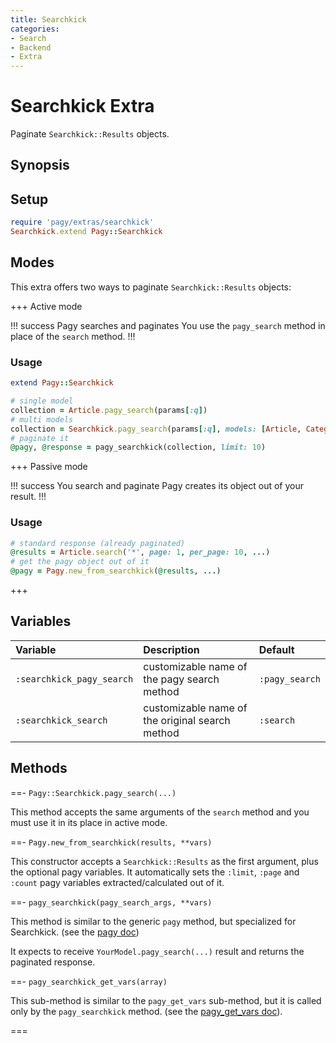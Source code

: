 ```yaml
---
title: Searchkick
categories:
- Search
- Backend
- Extra
---
```


# Searchkick Extra

Paginate `Searchkick::Results` objects.

## Synopsis

## Setup

```ruby pagy.rb (initializer)
require 'pagy/extras/searchkick'
Searchkick.extend Pagy::Searchkick
```

## Modes

This extra offers two ways to paginate `Searchkick::Results` objects:

+++ Active mode

!!! success Pagy searches and paginates
You use the `pagy_search` method in place of the `search` method.
!!!

### Usage

```ruby Model
extend Pagy::Searchkick
```

```ruby Controller (pagy_search)
# single model
collection = Article.pagy_search(params[:q])
# multi models
collection = Searchkick.pagy_search(params[:q], models: [Article, Categories])
# paginate it
@pagy, @response = pagy_searchkick(collection, limit: 10)
```

+++ Passive mode

!!! success You search and paginate
Pagy creates its object out of your result.
!!!

### Usage

```ruby Controller (search)
# standard response (already paginated)
@results = Article.search('*', page: 1, per_page: 10, ...)
# get the pagy object out of it
@pagy = Pagy.new_from_searchkick(@results, ...)
```

+++

## Variables

| Variable                  | Description                                     | Default        |
|:--------------------------|:------------------------------------------------|:---------------|
| `:searchkick_pagy_search` | customizable name of the pagy search method     | `:pagy_search` |
| `:searchkick_search`      | customizable name of the original search method | `:search`      |

## Methods

==- `Pagy::Searchkick.pagy_search(...)`

This method accepts the same arguments of the `search` method and you must use it in its place in active mode.

==- `Pagy.new_from_searchkick(results, **vars)`

This constructor accepts a `Searchkick::Results` as the first argument, plus the optional pagy variables. It automatically sets
the `:limit`, `:page` and `:count` pagy variables extracted/calculated out of it.

==- `pagy_searchkick(pagy_search_args, **vars)`

This method is similar to the generic `pagy` method, but specialized for Searchkick. (see
the [pagy doc](/docs/api/backend.md#pagy-collection-vars-nil))

It expects to receive `YourModel.pagy_search(...)` result and returns the paginated response.

==- `pagy_searchkick_get_vars(array)`

This sub-method is similar to the `pagy_get_vars` sub-method, but it is called only by the `pagy_searchkick` method. (see
the [pagy_get_vars doc](/docs/api/backend.md#pagy-get-vars-collection-vars)).

===
